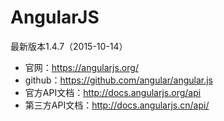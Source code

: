 AngularJS
=========

最新版本1.4.7（2015-10-14）

- 官网：<https://angularjs.org/>
- github：<https://github.com/angular/angular.js>
- 官方API文档：<http://docs.angularjs.org/api>
- 第三方API文档：<http://docs.angularjs.cn/api/>
